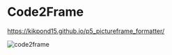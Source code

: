 # Code2Frame

https://kikpond15.github.io/p5_pictureframe_formatter/

![code2frame](https://user-images.githubusercontent.com/29980030/142574862-91dfca9d-20b7-4f7d-8cef-666ba4c8ac5f.gif)
